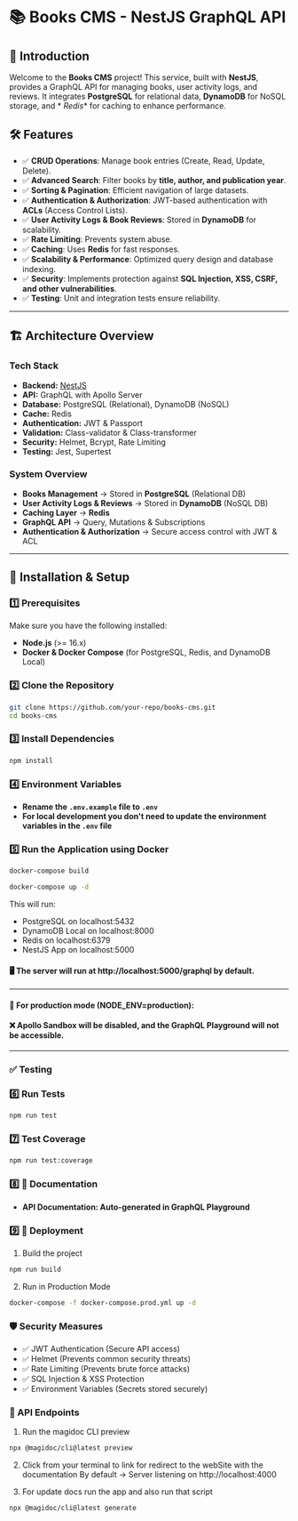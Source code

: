# 📚 Books CMS - NestJS GraphQL API

## 🚀 Introduction

Welcome to the **Books CMS** project! This service, built with **NestJS**, provides a GraphQL API for managing books,
user activity logs, and reviews. It integrates **PostgreSQL** for relational data, **DynamoDB** for NoSQL storage, and *
*Redis** for caching to enhance performance.

## 🛠 Features

- ✅ **CRUD Operations**: Manage book entries (Create, Read, Update, Delete).
- ✅ **Advanced Search**: Filter books by **title, author, and publication year**.
- ✅ **Sorting & Pagination**: Efficient navigation of large datasets.
- ✅ **Authentication & Authorization**: JWT-based authentication with **ACLs** (Access Control Lists).
- ✅ **User Activity Logs & Book Reviews**: Stored in **DynamoDB** for scalability.
- ✅ **Rate Limiting**: Prevents system abuse.
- ✅ **Caching**: Uses **Redis** for fast responses.
- ✅ **Scalability & Performance**: Optimized query design and database indexing.
- ✅ **Security**: Implements protection against **SQL Injection, XSS, CSRF, and other vulnerabilities**.
- ✅ **Testing**: Unit and integration tests ensure reliability.

---

## 🏗 Architecture Overview

### **Tech Stack**

- **Backend:** [NestJS](https://nestjs.com/)
- **API:** GraphQL with Apollo Server
- **Database:** PostgreSQL (Relational), DynamoDB (NoSQL)
- **Cache:** Redis
- **Authentication:** JWT & Passport
- **Validation:** Class-validator & Class-transformer
- **Security:** Helmet, Bcrypt, Rate Limiting
- **Testing:** Jest, Supertest

### **System Overview**

- **Books Management** → Stored in **PostgreSQL** (Relational DB)
- **User Activity Logs & Reviews** → Stored in **DynamoDB** (NoSQL DB)
- **Caching Layer** → **Redis**
- **GraphQL API** → Query, Mutations & Subscriptions
- **Authentication & Authorization** → Secure access control with JWT & ACL

---

## 🔧 Installation & Setup

### **1️⃣ Prerequisites**

Make sure you have the following installed:

- **Node.js** (>= 16.x)
- **Docker & Docker Compose** (for PostgreSQL, Redis, and DynamoDB Local)

### **2️⃣ Clone the Repository**

```sh
git clone https://github.com/your-repo/books-cms.git
cd books-cms
````

### **3️⃣ Install Dependencies**

```sh
npm install
```

### **4️⃣ Environment Variables**

- **Rename the `.env.example` file to `.env`**
- **For local development you don't need to update the environment variables in the `.env` file**

### **5️⃣ Run the Application using Docker**

```sh
docker-compose build
```
```sh
docker-compose up -d
```

This will run:
* PostgreSQL on localhost:5432
* DynamoDB Local on localhost:8000
* Redis on localhost:6379
* NestJS App on localhost:5000

#### 🖥️ The server will run at http://localhost:5000/graphql by default.

---

#### 🚀 For production mode (NODE_ENV=production):
#### ❌ Apollo Sandbox will be disabled, and the GraphQL Playground will not be accessible.

---

### ✅ Testing

### **6️⃣ Run Tests**

```sh
npm run test
```

### **7️⃣ Test Coverage**

```sh
npm run test:coverage
```

### **8️⃣ 📖 Documentation**

- **API Documentation: Auto-generated in GraphQL Playground**

### **9️⃣ 📌 Deployment**

1. Build the project

```sh
npm run build
```

2. Run in Production Mode

```sh
docker-compose -f docker-compose.prod.yml up -d
```

### 🛡 Security Measures

- ✅ JWT Authentication (Secure API access)
- ✅ Helmet (Prevents common security threats)
- ✅ Rate Limiting (Prevents brute force attacks)
- ✅ SQL Injection & XSS Protection
- ✅ Environment Variables (Secrets stored securely)

### 📡 API Endpoints

1. Run the magidoc CLI preview

```sh
npx @magidoc/cli@latest preview
```

2. Click from your terminal to link for redirect to the webSite with the documentation
By default -> Server listening on http://localhost:4000

3. For update docs run the app and also run that script 
```sh
npx @magidoc/cli@latest generate
```
